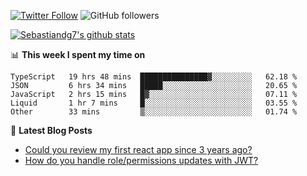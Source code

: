 <!--
[![visitors](https://visitor-badge.glitch.me/badge?page_id=sebastiandg7.sebastiandg7)](https://github.com/sebastiandg7)
-->
[![Twitter Follow](https://img.shields.io/twitter/follow/sebastiandg7?style=social&label=Follow)](https://twitter.com/sebastiandg7)
![GitHub followers](https://img.shields.io/github/followers/sebastiandg7?label=Follow&style=social)

[![Sebastiandg7's github stats](https://github-readme-stats.vercel.app/api?username=sebastiandg7)](https://github.com/anuraghazra/github-readme-stats)

📊 **This week I spent my time on**
<!--START_SECTION:waka-->
```text
TypeScript   19 hrs 48 mins  ███████████████▓░░░░░░░░░   62.18 % 
JSON         6 hrs 34 mins   █████░░░░░░░░░░░░░░░░░░░░   20.65 % 
JavaScript   2 hrs 15 mins   █▓░░░░░░░░░░░░░░░░░░░░░░░   07.11 % 
Liquid       1 hr 7 mins     █░░░░░░░░░░░░░░░░░░░░░░░░   03.55 % 
Other        33 mins         ▒░░░░░░░░░░░░░░░░░░░░░░░░   01.74 % 
```
<!--END_SECTION:waka-->

📕 **Latest Blog Posts**
<!-- BLOG-POST-LIST:START -->
- [Could you review my first react app since 3 years ago?](https://dev.to/sebastiandg7/could-you-review-my-first-react-app-since-3-years-ago-3nbh)
- [How do you handle role/permissions updates with JWT?](https://dev.to/sebastiandg7/how-do-you-handle-role-permissions-updates-with-jwt-3778)
<!-- BLOG-POST-LIST:END -->
